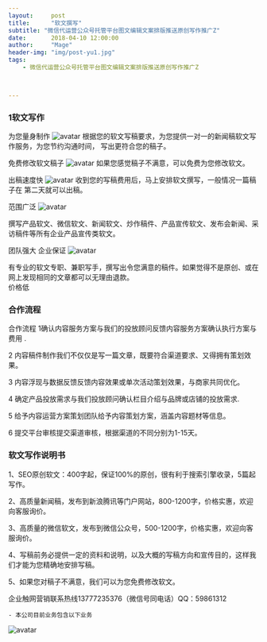 ```yaml
---
layout:     post
title:      "软文撰写"
subtitle: "微信代运营公众号托管平台图文编辑文案排版推送原创写作推广Z"
date:       2018-04-10 12:00:00
author:     "Mage"
header-img: "img/post-yu1.jpg"
tags:
    - 微信代运营公众号托管平台图文编辑文案排版推送原创写作推广Z



---
```


### 1软文写作

为您量身制作
![avatar](http://www.dmeiti.com/uploadfile/image/20160711/20160711015356_76162.jpg)
根据您的软文写稿要求，为您提供一对一的新闻稿软文写作服务，为您节约沟通时间， 写出更符合您的稿子。   

免费修改软文稿子
![avatar](http://www.dmeiti.com/uploadfile/image/20160711/20160711015405_76703.jpg)
如果您感觉稿子不满意，可以免费为您修改软文。

出稿速度快
![avatar](http://www.dmeiti.com/uploadfile/image/20160711/20160711015414_49899.jpg)
收到您的写稿费用后，马上安排软文撰写，一般情况一篇稿子在 第二天就可以出稿。   

范围广泛
![avatar](http://www.dmeiti.com/uploadfile/image/20160711/20160711015422_18118.jpg)

撰写产品软文、微信软文、新闻软文、炒作稿件、产品宣传软文、发布会新闻、采访稿件等所有企业产品宣传类软文。

团队强大 企业保证
![avatar](http://www.dmeiti.com/uploadfile/image/20160711/20160711015422_18118.jpg)

有专业的软文专职、兼职写手，撰写出令您满意的稿件。如果觉得不是原创、或在网上发现相同的文章都可以无理由退款。   
价格低


### 合作流程

合作流程  1确认内容服务方案与我们的投放顾问反馈内容服务方案确认执行方案与费用 .

2 内容稿件制作我们不仅仅是写一篇文章，既要符合渠道要求、又得拥有策划效果。

3 内容浮现与数据反馈反馈内容效果或单次活动策划效果，与商家共同优化。

4 确定产品投放需求与我们投放顾问确认栏目介绍与品牌或店铺的投放需求.

5 给予内容运营方案策划团队给予内容策划方案，涵盖内容题材等信息。

6 提交平台审核提交渠道审核，根据渠道的不同分别为1-15天。

### 软文写作说明书

1、SEO原创软文：400字起，保证100%的原创，很有利于搜索引擎收录，5篇起写作。

2、高质量新闻稿，发布到新浪腾讯等门户网站，800-1200字，价格实惠，欢迎向客服询价。

3、高质量的微信软文，发布到微信公众号，500-1200字，价格实惠，欢迎向客服询价。

4、写稿前务必提供一定的资料和说明，以及大概的写稿方向和宣传目的，这样我们才能为您精确地安排写稿。

5、如果您对稿子不满意，我们可以为您免费修改软文。

企业触网营销联系热线13777235376（微信号同电话）QQ：59861312

    - 本公司目前业务包含以下业务

![avatar](https://kanunu8.org/img/avatar-hux.jpg)
